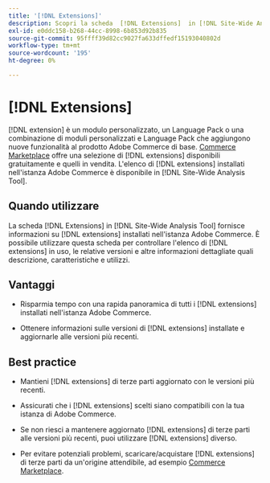 ```yaml
---
title: '[!DNL Extensions]'
description: Scopri la scheda  [!DNL Extensions]  in [!DNL Site-Wide Analysis Tool], quando utilizzarla, i suoi vantaggi e le best practice.
exl-id: e0ddc158-b268-44cc-8998-6b853d92b835
source-git-commit: 95ffff39d82cc9027fa633dffedf15193040802d
workflow-type: tm+mt
source-wordcount: '195'
ht-degree: 0%

---
```


# [!DNL Extensions]

[!DNL extension] è un modulo personalizzato, un Language Pack o una combinazione di moduli personalizzati e Language Pack che aggiungono nuove funzionalità al prodotto Adobe Commerce di base. [Commerce Marketplace](https://marketplace.magento.com/extensions.html) offre una selezione di [!DNL extensions] disponibili gratuitamente e quelli in vendita. L&#39;elenco di [!DNL extensions] installati nell&#39;istanza Adobe Commerce è disponibile in [!DNL Site-Wide Analysis Tool].

## Quando utilizzare

La scheda [!DNL Extensions] in [!DNL Site-Wide Analysis Tool] fornisce informazioni su [!DNL extensions] installati nell&#39;istanza Adobe Commerce. È possibile utilizzare questa scheda per controllare l&#39;elenco di [!DNL extensions] in uso, le relative versioni e altre informazioni dettagliate quali descrizione, caratteristiche e utilizzi.

## Vantaggi

* Risparmia tempo con una rapida panoramica di tutti i [!DNL extensions] installati nell&#39;istanza Adobe Commerce.

* Ottenere informazioni sulle versioni di [!DNL extensions] installate e aggiornarle alle versioni più recenti.

## Best practice

* Mantieni [!DNL extensions] di terze parti aggiornato con le versioni più recenti.

* Assicurati che i [!DNL extensions] scelti siano compatibili con la tua istanza di Adobe Commerce.

* Se non riesci a mantenere aggiornato [!DNL extensions] di terze parti alle versioni più recenti, puoi utilizzare [!DNL extensions] diverso.

* Per evitare potenziali problemi, scaricare/acquistare [!DNL extensions] di terze parti da un&#39;origine attendibile, ad esempio [Commerce Marketplace](https://marketplace.magento.com/extensions.html).
